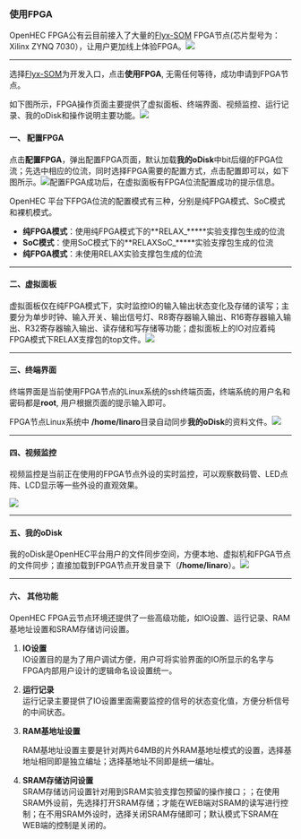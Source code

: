 ### 使用FPGA

OpenHEC FPGA公有云目前接入了大量的[Flyx-SOM](http://www.iopenhec.com/#!/hardware/000020161019000000000012) FPGA节点\(芯片型号为：Xilinx ZYNQ 7030），让用户更加线上体验FPGA。![](/assets/openhec_fpga_cloud.png)

---

选择[Flyx-SOM](http://www.iopenhec.com/#!/hardware/000020161019000000000012)为开发入口，点击**使用FPGA**, 无需任何等待，成功申请到FPGA节点。

如下图所示，FPGA操作页面主要提供了虚拟面板、终端界面、视频监控、运行记录、我的oDisk和操作说明主要功能。![](/assets/fpga_page.png)

#### 一、 **配置FPGA**

点击**配置FPGA**，弹出配置FPGA页面，默认加载**我的oDisk**中bit后缀的FPGA位流；先选中相应的位流，同时选择FPGA需要的配置方式，点击配置即可以，如下图所示。![](/assets/fpga_config.png)配置FPGA成功后，在虚拟面板有FPGA位流配置成功的提示信息。

OpenHEC 平台下FPGA位流的配置模式有三种，分别是纯FPGA模式、SoC模式和裸机模式。

* **纯FPGA模式**：使用纯FPGA模式下的**RELAX\_\*\*\***实验支撑包生成的位流
* **SoC模式**：使用SoC模式下的**RELAXSoC\_\*\*\***实验支撑包生成的位流
* **纯FPGA模式**：未使用RELAX实验支撑包生成的位流

---

#### 二、虚拟面板

虚拟面板仅在纯FPGA模式下，实时监控IO的输入输出状态变化及存储的读写；主要分为单步时钟、输入开关、输出信号灯、R8寄存器输入输出、R16寄存器输入输出、R32寄存器输入输出、读存储和写存储等功能；虚拟面板上的IO对应着纯FPGA模式下RELAX支撑包的top文件。![](/assets/fpga_panel.png)

---

#### 三、终端界面

终端界面是当前使用FPGA节点的Linux系统的ssh终端页面，终端系统的用户名和密码都是**root**, 用户根据页面的提示输入即可。

FPGA节点Linux系统中 **/home/linaro**目录自动同步**我的oDisk**的资料文件。![](/assets/gateone.png)

---

#### 四、视频监控

视频监控是当前正在使用的FPGA节点外设的实时监控，可以观察数码管、LED点阵、LCD显示等一些外设的直观效果。

![](/assets/fpga_moniter.png)

---

#### 五、我的oDisk

我的oDisk是OpenHEC平台用户的文件同步空间，方便本地、虚拟机和FPGA节点的文件同步；直接加载到FPGA节点开发目录下（**/home/linaro**）。![](/assets/my_odisk.png)

---

#### 六、 其他功能

OpenHEC FPGA云节点环境还提供了一些高级功能，如IO设置、运行记录、RAM基地址设置和SRAM存储访问设置。

1. **IO设置**  
   IO设置目的是为了用户调试方便，用户可将实验界面的IO所显示的名字与FPGA内部用户设计的逻辑命名设设置统一。

2. **运行记录**  
   运行记录主要提供了IO设置里面需要监控的信号的状态变化值，方便分析信号的中间状态。

3. **RAM基地址设置**

   RAM基地址设置主要是针对两片64MB的片外RAM基地址模式的设置，选择基地址相同即是独立编址；选择基地址不同即是统一编址。

4. **SRAM存储访问设置**  
   SRAM存储访问设置针对用到SRAM实验支撑包预留的操作接口；；在使用SRAM外设前，先选择打开SRAM存储；才能在WEB端对SRAM的读写进行控制；在不用SRAM外设时，选择关闭SRAM存储即可；默认模式下SRAM在WEB端的控制是关闭的。

#### 



